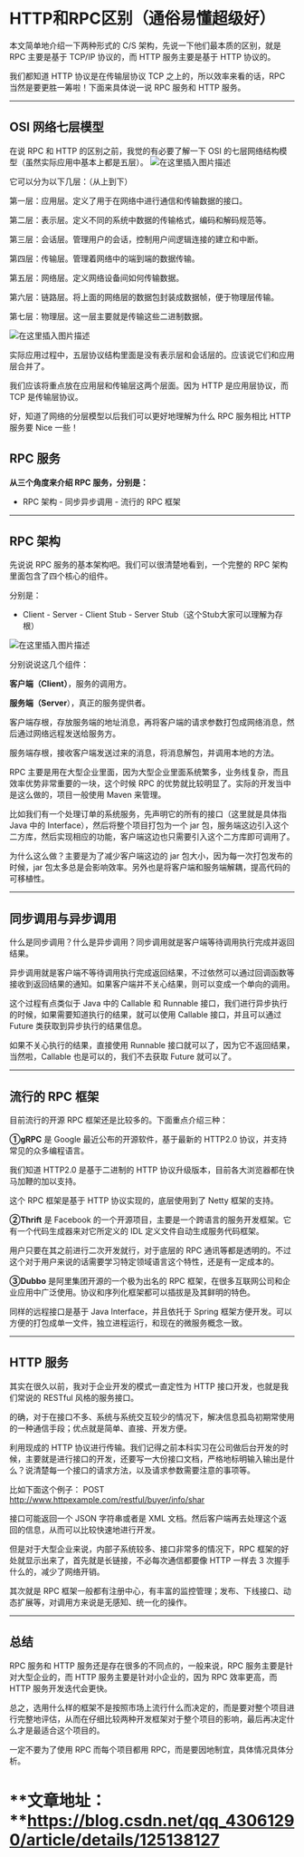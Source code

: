 # HTTP和RPC区别（通俗易懂超级好）
本文简单地介绍一下两种形式的 C/S 架构，先说一下他们最本质的区别，就是 RPC 主要是基于 TCP/IP 协议的，而 HTTP 服务主要是基于 HTTP 协议的。

我们都知道 HTTP 协议是在传输层协议 TCP 之上的，所以效率来看的话，RPC 当然是要更胜一筹啦！下面来具体说一说 RPC 服务和 HTTP 服务。

---


## OSI 网络七层模型

在说 RPC 和 HTTP 的区别之前，我觉的有必要了解一下 OSI 的七层网络结构模型（虽然实际应用中基本上都是五层）。 <img src="https://img-blog.csdnimg.cn/b64d7054d7e54116ab3c8fcfc2552e5b.png" alt="在这里插入图片描述"/>

它可以分为以下几层：（从上到下）

第一层：应用层。定义了用于在网络中进行通信和传输数据的接口。

第二层：表示层。定义不同的系统中数据的传输格式，编码和解码规范等。

第三层：会话层。管理用户的会话，控制用户间逻辑连接的建立和中断。

第四层：传输层。管理着网络中的端到端的数据传输。

第五层：网络层。定义网络设备间如何传输数据。

第六层：链路层。将上面的网络层的数据包封装成数据帧，便于物理层传输。

第七层：物理层。这一层主要就是传输这些二进制数据。

<img src="https://img-blog.csdnimg.cn/9e763b07dc0b443bbc75e7d071ae3b4d.png" alt="在这里插入图片描述"/>

实际应用过程中，五层协议结构里面是没有表示层和会话层的。应该说它们和应用层合并了。

我们应该将重点放在应用层和传输层这两个层面。因为 HTTP 是应用层协议，而 TCP 是传输层协议。

好，知道了网络的分层模型以后我们可以更好地理解为什么 RPC 服务相比 HTTP 服务要 Nice 一些！

## RPC 服务

**从三个角度来介绍 RPC 服务，分别是：**
-  RPC 架构 -  同步异步调用 -  流行的 RPC 框架 
---


## RPC 架构

先说说 RPC 服务的基本架构吧。我们可以很清楚地看到，一个完整的 RPC 架构里面包含了四个核心的组件。

分别是：
-  Client -  Server -  Client Stub -  Server Stub（这个Stub大家可以理解为存根） 
<img src="https://img-blog.csdnimg.cn/95e5785c6e9d44d786b135e2525c7ad4.png" alt="在这里插入图片描述"/>

分别说说这几个组件：

**客户端（Client）**，服务的调用方。

**服务端（Server**），真正的服务提供者。

客户端存根，存放服务端的地址消息，再将客户端的请求参数打包成网络消息，然后通过网络远程发送给服务方。

服务端存根，接收客户端发送过来的消息，将消息解包，并调用本地的方法。

RPC 主要是用在大型企业里面，因为大型企业里面系统繁多，业务线复杂，而且效率优势非常重要的一块，这个时候 RPC 的优势就比较明显了。实际的开发当中是这么做的，项目一般使用 Maven 来管理。

比如我们有一个处理订单的系统服务，先声明它的所有的接口（这里就是具体指 Java 中的 Interface），然后将整个项目打包为一个 jar 包，服务端这边引入这个二方库，然后实现相应的功能，客户端这边也只需要引入这个二方库即可调用了。

为什么这么做？主要是为了减少客户端这边的 jar 包大小，因为每一次打包发布的时候，jar 包太多总是会影响效率。另外也是将客户端和服务端解耦，提高代码的可移植性。

---


## 同步调用与异步调用

什么是同步调用？什么是异步调用？同步调用就是客户端等待调用执行完成并返回结果。

异步调用就是客户端不等待调用执行完成返回结果，不过依然可以通过回调函数等接收到返回结果的通知。如果客户端并不关心结果，则可以变成一个单向的调用。

这个过程有点类似于 Java 中的 Callable 和 Runnable 接口，我们进行异步执行的时候，如果需要知道执行的结果，就可以使用 Callable 接口，并且可以通过 Future 类获取到异步执行的结果信息。

如果不关心执行的结果，直接使用 Runnable 接口就可以了，因为它不返回结果，当然啦，Callable 也是可以的，我们不去获取 Future 就可以了。

---


## 流行的 RPC 框架

目前流行的开源 RPC 框架还是比较多的。下面重点介绍三种：

**①gRPC** 是 Google 最近公布的开源软件，基于最新的 HTTP2.0 协议，并支持常见的众多编程语言。

我们知道 HTTP2.0 是基于二进制的 HTTP 协议升级版本，目前各大浏览器都在快马加鞭的加以支持。

这个 RPC 框架是基于 HTTP 协议实现的，底层使用到了 Netty 框架的支持。

**②Thrift** 是 Facebook 的一个开源项目，主要是一个跨语言的服务开发框架。它有一个代码生成器来对它所定义的 IDL 定义文件自动生成服务代码框架。

用户只要在其之前进行二次开发就行，对于底层的 RPC 通讯等都是透明的。不过这个对于用户来说的话需要学习特定领域语言这个特性，还是有一定成本的。

**③Dubbo** 是阿里集团开源的一个极为出名的 RPC 框架，在很多互联网公司和企业应用中广泛使用。协议和序列化框架都可以插拔是及其鲜明的特色。

同样的远程接口是基于 Java Interface，并且依托于 Spring 框架方便开发。可以方便的打包成单一文件，独立进程运行，和现在的微服务概念一致。

---


## HTTP 服务

其实在很久以前，我对于企业开发的模式一直定性为 HTTP 接口开发，也就是我们常说的 RESTful 风格的服务接口。

的确，对于在接口不多、系统与系统交互较少的情况下，解决信息孤岛初期常使用的一种通信手段；优点就是简单、直接、开发方便。

利用现成的 HTTP 协议进行传输。我们记得之前本科实习在公司做后台开发的时候，主要就是进行接口的开发，还要写一大份接口文档，严格地标明输入输出是什么？说清楚每一个接口的请求方法，以及请求参数需要注意的事项等。

比如下面这个例子： POST http://www.httpexample.com/restful/buyer/info/shar

接口可能返回一个 JSON 字符串或者是 XML 文档。然后客户端再去处理这个返回的信息，从而可以比较快速地进行开发。

但是对于大型企业来说，内部子系统较多、接口非常多的情况下，RPC 框架的好处就显示出来了，首先就是长链接，不必每次通信都要像 HTTP 一样去 3 次握手什么的，减少了网络开销。

其次就是 RPC 框架一般都有注册中心，有丰富的监控管理；发布、下线接口、动态扩展等，对调用方来说是无感知、统一化的操作。

---


## 总结

RPC 服务和 HTTP 服务还是存在很多的不同点的，一般来说，RPC 服务主要是针对大型企业的，而 HTTP 服务主要是针对小企业的，因为 RPC 效率更高，而 HTTP 服务开发迭代会更快。

总之，选用什么样的框架不是按照市场上流行什么而决定的，而是要对整个项目进行完整地评估，从而在仔细比较两种开发框架对于整个项目的影响，最后再决定什么才是最适合这个项目的。

一定不要为了使用 RPC 而每个项目都用 RPC，而是要因地制宜，具体情况具体分析。
# **文章地址： **https://blog.csdn.net/qq_43061290/article/details/125138127